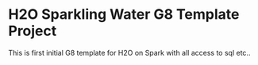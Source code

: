 H2O Sparkling Water G8 Template Project
=======================================

This is first initial G8 template for H2O on Spark with all access to sql etc..



